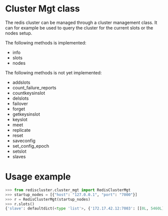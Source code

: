 # Cluster Mgt class

The redis cluster can be managed through a cluster management class. It can for example be used to query the cluster for the current slots or the nodes setup.

The following methods is implemented:

- info
- slots
- nodes

The following methods is not yet implemented:

- addslots
- count_failure_reports
- countkeysinslot
- delslots
- failover
- forget
- getkeysinslot
- keyslot
- meet
- replicate
- reset
- saveconfig
- set_config_epoch
- setslot
- slaves



# Usage example

```python
>>> from rediscluster.cluster_mgt import RedisClusterMgt
>>> startup_nodes = [{"host": "127.0.0.1", "port": "7000"}]
>>> r = RedisClusterMgt(startup_nodes)
>>> r.slots()
{'slave': defaultdict(<type 'list'>, {'172.17.42.12:7003': [[0L, 5460L]], '172.17.42.12:7005': [[10923L, 16383L]], '172.17.42.12:7004': [[5461L, 10922L]]}), 'master': defaultdict(<type 'list'>, {'172.17.42.12:7002': [[10923L, 16383L]], '172.17.42.12:7001': [[5461L, 10922L]], '172.17.42.12:7000': [[0L, 5460L]]})}
```
